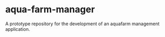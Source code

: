 # aqua-farm-manager
A prototype repository for the development of an aquafarm management application.
